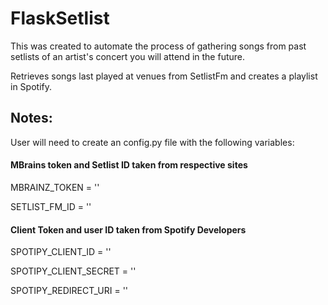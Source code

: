 # FlaskSetlist
This was created to automate the process of gathering songs from past setlists of an artist's concert you will attend in the future.

Retrieves songs last played at venues from SetlistFm and creates a playlist in Spotify. 


## Notes:
User will need to create an config.py file with the following variables:

#### MBrains token and Setlist ID taken from respective sites
MBRAINZ_TOKEN = '' 

SETLIST_FM_ID = ''

#### Client Token and user ID taken from Spotify Developers
SPOTIPY_CLIENT_ID = ''

SPOTIPY_CLIENT_SECRET = ''

SPOTIPY_REDIRECT_URI = ''

